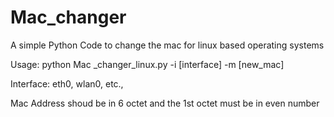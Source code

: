 # Mac_changer
A simple Python Code to change the mac for linux based operating systems

Usage: 
python Mac _changer_linux.py -i [interface] -m [new_mac]


Interface:
eth0, wlan0, etc.,


Mac Address shoud be in 6 octet and the 1st octet must be in even number
